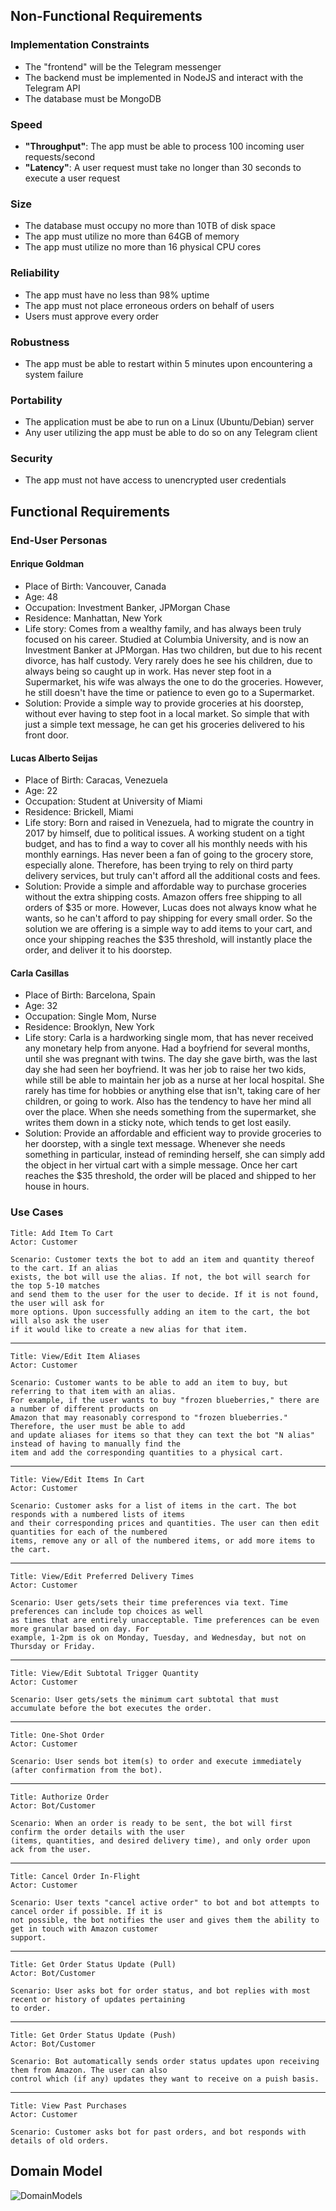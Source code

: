 ## Non-Functional Requirements

### Implementation Constraints
 - The "frontend" will be the Telegram messenger
 - The backend must be implemented in NodeJS and interact with the Telegram API
 - The database must be MongoDB

### Speed 
 - **"Throughput"**: The app must be able to process 100 incoming user requests/second
 - **"Latency"**: A user request must take no longer than 30 seconds to execute a user request
 
### Size 
 - The database must occupy no more than 10TB of disk space
 - The app must utilize no more than 64GB of memory
 - The app must utilize no more than 16 physical CPU cores

### Reliability 
 - The app must have no less than 98% uptime
 - The app must not place erroneous orders on behalf of users
 - Users must approve every order
 
### Robustness
 - The app must be able to restart within 5 minutes upon encountering a system failure

### Portability
 - The application must be abe to run on a Linux (Ubuntu/Debian) server
 - Any user utilizing the app must be able to do so on any Telegram client

### Security
 - The app must not have access to unencrypted user credentials

## Functional Requirements

### End-User Personas

#### Enrique Goldman
- Place of Birth: Vancouver, Canada
- Age: 48
- Occupation: Investment Banker, JPMorgan Chase
- Residence: Manhattan, New York
- Life story: Comes from a wealthy family, and has always been truly focused on his career. Studied at Columbia University, and is now an Investment Banker at JPMorgan. Has two children, but due to his recent divorce, has half custody. Very rarely does he see his children, due to always being so caught up in work. Has never step foot in a Supermarket, his wife was always the one to do the groceries. However, he still doesn't have the time or patience to even go to a Supermarket.
- Solution: Provide a simple way to provide groceries at his doorstep, without ever having to step foot in a local market. So simple that with just a simple text message, he can get his groceries delivered to his front door. 

#### Lucas Alberto Seijas
- Place of Birth: Caracas, Venezuela
- Age: 22
- Occupation: Student at University of Miami
- Residence: Brickell, Miami
- Life story: Born and raised in Venezuela, had to migrate the country in 2017 by himself, due to political issues. A working student on a tight budget, and has to find a way to cover all his monthly needs with his monthly earnings. Has never been a fan of going to the grocery store, especially alone. Therefore, has been trying to rely on third party delivery services, but truly can't afford all the additional costs and fees. 
- Solution: Provide a simple and affordable way to purchase groceries without the extra shipping costs. Amazon offers free shipping to all orders of $35 or more. However, Lucas does not always know what he wants, so he can't afford to pay shipping for every small order. So the solution we are offering is a simple way to add items to your cart, and once your shipping reaches the $35 threshold, will instantly place the order, and deliver it to his doorstep. 

#### Carla Casillas
- Place of Birth: Barcelona, Spain
- Age: 32
- Occupation: Single Mom, Nurse
- Residence: Brooklyn, New York
- Life story: Carla is a hardworking single mom, that has never received any monetary help from anyone. Had a boyfriend for several months, until she was pregnant with twins. The day she gave birth, was the last day she had seen her boyfriend. It was her job to raise her two kids, while still be able to maintain her job as a nurse at her local hospital. She rarely has time for hobbies or anything else that isn't, taking care of her children, or going to work. Also has the tendency to have her mind all over the place. When she needs something from the supermarket, she writes them down in a sticky note, which tends to get lost easily.
- Solution: Provide an affordable and efficient way to provide groceries to her doorstep, with a single text message. Whenever she needs something in particular, instead of reminding herself, she can simply add the object in her virtual cart with a simple message. Once her cart reaches the $35 threshold, the order will be placed and shipped to her house in hours. 


### Use Cases

```
Title: Add Item To Cart
Actor: Customer
	
Scenario: Customer texts the bot to add an item and quantity thereof to the cart. If an alias
exists, the bot will use the alias. If not, the bot will search for the top 5-10 matches
and send them to the user for the user to decide. If it is not found, the user will ask for
more options. Upon successfully adding an item to the cart, the bot will also ask the user
if it would like to create a new alias for that item.
```

***

```
Title: View/Edit Item Aliases
Actor: Customer

Scenario: Customer wants to be able to add an item to buy, but referring to that item with an alias. 
For example, if the user wants to buy "frozen blueberries," there are a number of different products on 
Amazon that may reasonably correspond to "frozen blueberries." Therefore, the user must be able to add 
and update aliases for items so that they can text the bot "N alias" instead of having to manually find the 
item and add the corresponding quantities to a physical cart.
```

***

```
Title: View/Edit Items In Cart
Actor: Customer

Scenario: Customer asks for a list of items in the cart. The bot responds with a numbered lists of items 
and their corresponding prices and quantities. The user can then edit quantities for each of the numbered 
items, remove any or all of the numbered items, or add more items to the cart.
```

***

```
Title: View/Edit Preferred Delivery Times
Actor: Customer

Scenario: User gets/sets their time preferences via text. Time preferences can include top choices as well 
as times that are entirely unacceptable. Time preferences can be even more granular based on day. For 
example, 1-2pm is ok on Monday, Tuesday, and Wednesday, but not on Thursday or Friday.
```

***

```
Title: View/Edit Subtotal Trigger Quantity
Actor: Customer

Scenario: User gets/sets the minimum cart subtotal that must accumulate before the bot executes the order.
```

***

```
Title: One-Shot Order
Actor: Customer

Scenario: User sends bot item(s) to order and execute immediately (after confirmation from the bot).
```

***

```
Title: Authorize Order
Actor: Bot/Customer

Scenario: When an order is ready to be sent, the bot will first confirm the order details with the user 
(items, quantities, and desired delivery time), and only order upon ack from the user.
```

***

```
Title: Cancel Order In-Flight
Actor: Customer

Scenario: User texts "cancel active order" to bot and bot attempts to cancel order if possible. If it is 
not possible, the bot notifies the user and gives them the ability to get in touch with Amazon customer 
support.
```

***

```
Title: Get Order Status Update (Pull)
Actor: Bot/Customer

Scenario: User asks bot for order status, and bot replies with most recent or history of updates pertaining 
to order.
```

***

```
Title: Get Order Status Update (Push)
Actor: Bot/Customer

Scenario: Bot automatically sends order status updates upon receiving them from Amazon. The user can also 
control which (if any) updates they want to receive on a puish basis.
```

***

```
Title: View Past Purchases
Actor: Customer

Scenario: Customer asks bot for past orders, and bot responds with details of old orders.
```


## Domain Model

![DomainModels](https://user-images.githubusercontent.com/43123370/66007821-deb79c80-e481-11e9-8f05-e5ff2475fe32.png)
